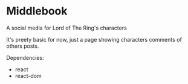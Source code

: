 # Middlebook

A social media for Lord of The Ring's characters

It's preety basic for now, just a page showing characters comments of others posts.

Dependencies:

- react
- react-dom
